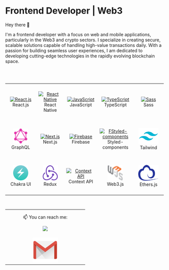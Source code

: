 # Frontend Developer | Web3

Hey there 👋

I'm a frontend developer with a focus on web and mobile applications, particularly in the Web3 and crypto sectors. I specialize in creating secure, scalable solutions capable of handling high-value transactions daily. With a passion for building seamless user experiences, I am dedicated to developing cutting-edge technologies in the rapidly evolving blockchain space.


<table align= "center">
  <tr>
     <td align="center" width="140" height="112.43">
      <a href="#macropower-tech" >
        <img src="./react-original.svg" width="48" height="48" alt="React.js" />
      </a>
      <br>React.js
    </td>
    <td align="center"  width="140" height="112.43">
      <a href="#macropower-tech" >
        <img src="./react-original.svg" width="48" height="48" alt="React Native" />
      </a>
      <br>React Native
    </td>
    <td align="center"  width="140" height="112.43">
      <a href="#macropower-tech">
        <img src="./javascript-original.svg" width="48" height="48" alt="JavaScript" />
      </a>
      <br>JavaScript
    </td>
    <td align="center"  width="140" height="112.43">
      <a href="#macropower-tech">
        <img src="./typescript-original.svg" width="48" height="48" alt="TypeScript" />
      </a>
      <br>TypeScript
    </td>
    <td align="center"  width="140" height="112.43">
      <a href="#macropower-tech">
        <img src="./sass-original.svg" width="48" height="48" alt="Sass" />
      </a>
      <br>Sass
    </td>
    <tr>
     <td align="center" width="140" height="112.43">
      <a href="#macropower-tech">
        <img src="./graphql.svg" width="48" height="48" alt="GraphQL" />
      </a>
      <br>GraphQL
    </td>
    <td align="center"  width="140" height="112.43">
      <a href="#macropower-tech">
        <img src="./nextjs.svg" width="48" height="48" alt="Next.js" />
      </a>
      <br>Next.js
    </td>
    </br>
    <td align="center"  width="140" height="112.43">
      <a href="#macropower-tech">
        <img src="./Firebase_Logo_Standard_Lockup.svg" width="48" height="48" alt="Firebase" />
      </a>
      <br>Firebase
    </td>
    <td align="center"  width="140" height="112.43">
      <a href="#macropower-tech">
        <img src="./styled-components.svg" width="48" height="48" alt="FStyled-components" />
      </a>
      <br>Styled-components
    </td>
    <td align="center"  width="140" height="112.43">
      <a href="#macropower-tech">
        <img src="./tailwind.svg" width="65" height="50" alt="Tailwind" />
      </a>
      <br>Tailwind
    </td>
   </tr>
     <tr>
     <td align="center" width="140" height="112.43">
      <a href="#macropower-tech">
        <img src="./chakra.svg" width="48" height="48" alt="Chakra UI" />
      </a>
      <br>Chakra UI
    </td>
    <td align="center"  width="140" height="112.43">
      <a href="#macropower-tech">
        <img src="./redux.svg" width="48" height="48" alt="Next.js" />
      </a>
      <br>Redux
    </td>
    </br>
    <td align="center"  width="140" height="112.43">
      <a href="#macropower-tech">
        <img src="./react-original.svg" width="48" height="48" alt="Context API" />
      </a>
      <br>Context API
    </td>
    <td align="center"  width="140" height="112.43">
      <a href="#macropower-tech">
        <img src="./web3.svg" width="48" height="48" alt="web3.js" />
      </a>
      <br>Web3.js
    </td>
    <td align="center"  width="140" height="112.43">
      <a href="#macropower-tech">
        <img src="./ethers.svg" width="65" height="50" alt="ethers" />
      </a>
      <br>Ethers.js
    </td>
   </tr>
  </tr>
  
</table>
</br>



<!-- <table align= "center">
<td align="center"  width="240" height="112.43">
      <a href="#macropower-tech">
        <img height="250px" width="200px" src="./casino.gif"/>
      </a>
       <br>Casino roulette Project   
  
</td>
  
</table>
-->




<table align= "center">
  <td align="center"  width="240" height="112.43">
   <p  style="margin-top:12px">
  📫 You can reach me:
     </P
  </br>
  <a href="https://www.linkedin.com/in/thalesbmc/"><img src="https://cdn2.iconfinder.com/data/icons/social-media-2285/512/1_Linkedin_unofficial_colored_svg-128.png" width="80">
  </br>
  </br>
  <a href="mailto:thalesbmc@gmail.com"><img src="./gmail.png" width="80"></a>

</td>
</table>
<br>

</br>
<br>
<br>

</br>






